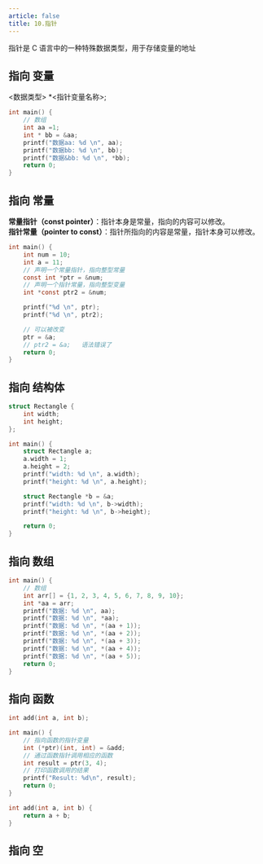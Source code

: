 ```yaml
---
article: false
title: 10.指针
---
```

指针是 C 语言中的一种特殊数据类型，用于存储变量的地址

## 指向 变量
<数据类型> *<指针变量名称>;
```c
int main() {
    // 数组
    int aa =1;
    int * bb = &aa;
    printf("数据aa: %d \n", aa);
    printf("数据bb: %d \n", bb);
    printf("数据&bb: %d \n", *bb);
    return 0;
}
```

## 指向 常量
**常量指针（const pointer）**：指针本身是常量，指向的内容可以修改。<br>
**指针常量（pointer to const）**：指针所指向的内容是常量，指针本身可以修改。
```c
int main() {
    int num = 10;
    int a = 11;
    // 声明一个常量指针，指向整型常量
    const int *ptr = &num;
    // 声明一个指针常量，指向整型变量
    int *const ptr2 = &num;

    printf("%d \n", ptr);
    printf("%d \n", ptr2);

    // 可以被改变
    ptr = &a;
    // ptr2 = &a;   语法错误了
    return 0;
}
```
## 指向 结构体

```c
struct Rectangle {
    int width;
    int height;
};

int main() {
    struct Rectangle a;
    a.width = 1;
    a.height = 2;
    printf("width: %d \n", a.width);
    printf("height: %d \n", a.height);

    struct Rectangle *b = &a;
    printf("width: %d \n", b->width);
    printf("height: %d \n", b->height);

    return 0;
}
```

## 指向 数组
```c
int main() {
    // 数组
    int arr[] = {1, 2, 3, 4, 5, 6, 7, 8, 9, 10};
    int *aa = arr;
    printf("数据: %d \n", aa);
    printf("数据: %d \n", *aa);
    printf("数据: %d \n", *(aa + 1));
    printf("数据: %d \n", *(aa + 2));
    printf("数据: %d \n", *(aa + 3));
    printf("数据: %d \n", *(aa + 4));
    printf("数据: %d \n", *(aa + 5));
    return 0;
}
```

## 指向 函数
```c
int add(int a, int b);

int main() {
    // 指向函数的指针变量
    int (*ptr)(int, int) = &add;
    // 通过函数指针调用相应的函数
    int result = ptr(3, 4);
    // 打印函数调用的结果
    printf("Result: %d\n", result);
    return 0;
}

int add(int a, int b) {
    return a + b;
}
```


## 指向 空















